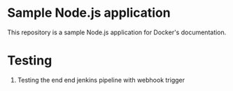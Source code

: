 # Sample Node.js application

This repository is a sample Node.js application for Docker's documentation.

# Testing

1. Testing the end end jenkins pipeline with webhook trigger